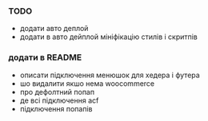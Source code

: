### TODO

- додати авто деплой
- додати в авто дейплой мініфікацію стилів і скритпів

### додати в README

- описати підключення менюшок для хедера і футера
- шо видалити якшо нема woocommerce
- про дефолтний попап
- де всі підключення acf
- підключення попапів